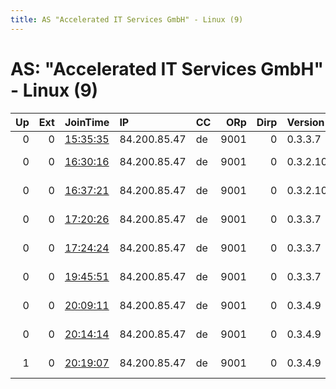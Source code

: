 ```yaml
---
title: AS "Accelerated IT Services GmbH" - Linux (9)
---
```


# AS: "Accelerated IT Services GmbH" - Linux (9)

|   Up |   Ext | JoinTime                                                                                            | IP           | CC   |   ORp |   Dirp | Version   | Contact                  | Nickname      |   eFamMembers |
|-----:|------:|:----------------------------------------------------------------------------------------------------|:-------------|:-----|------:|-------:|:----------|:-------------------------|:--------------|--------------:|
|    0 |     0 | [15:35:35](https://metrics.torproject.org/rs.html#details/56E59635233FDCFD273035AEE3D41BA484E8371B) | 84.200.85.47 | de   |  9001 |      0 | 0.3.3.7   | None                     | hacktheplanet |             1 |
|    0 |     0 | [16:30:16](https://metrics.torproject.org/rs.html#details/966945989A99F1D6DD562697F466902C2C471E11) | 84.200.85.47 | de   |  9001 |      0 | 0.3.2.10  | Mario tor@mariojacobi.de | supermar10    |             1 |
|    0 |     0 | [16:37:21](https://metrics.torproject.org/rs.html#details/BDE7313DBA32906FE6B4973D36B9DCA65BCBA476) | 84.200.85.47 | de   |  9001 |      0 | 0.3.2.10  | Mario tor@mariojacobi.de | supermar10    |             1 |
|    0 |     0 | [17:20:26](https://metrics.torproject.org/rs.html#details/B7150B0C1D75BD19EE630D768F563C047122B6C6) | 84.200.85.47 | de   |  9001 |      0 | 0.3.3.7   | Mario tor@mariojacobi.de | supermar10    |             1 |
|    0 |     0 | [17:24:24](https://metrics.torproject.org/rs.html#details/69CDB2A09248E6FB4F00A1D22884EEC1D2DED2FE) | 84.200.85.47 | de   |  9001 |      0 | 0.3.3.7   | Mario tor@mariojacobi.de | supermar10    |             1 |
|    0 |     0 | [19:45:51](https://metrics.torproject.org/rs.html#details/12D80E06A42DBBD8DE2E72E5810284BA739E8837) | 84.200.85.47 | de   |  9001 |      0 | 0.3.3.7   | Mario tor@mariojacobi.de | supermar10    |             1 |
|    0 |     0 | [20:09:11](https://metrics.torproject.org/rs.html#details/57F1A569960632AD644972BA2FEE0B94B83BF54F) | 84.200.85.47 | de   |  9001 |      0 | 0.3.4.9   | Mario tor@mariojacobi.de | supermar10    |             1 |
|    0 |     0 | [20:14:14](https://metrics.torproject.org/rs.html#details/1450D35FEC3B622FD1088E7E89209B4E24A776A9) | 84.200.85.47 | de   |  9001 |      0 | 0.3.4.9   | Mario tor@mariojacobi.de | supermar10    |             1 |
|    1 |     0 | [20:19:07](https://metrics.torproject.org/rs.html#details/E874E67CCB042236C8E9AB628FCEB6B0490BA60C) | 84.200.85.47 | de   |  9001 |      0 | 0.3.4.9   | Mario tor@mariojacobi.de | supermar10    |             1 |
